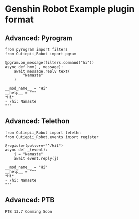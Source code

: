 # Genshin Robot Example plugin format

## Advanced: Pyrogram
```python3
from pyrogram import filters
from Cutiepii_Robot import pgram

@pgram.on_message(filters.command("hi"))
async def hmm(_, message):
    await message.reply_text(
        "Namaste"
    )
    
__mod_name__ = "Hi"
__help__ = """
*Hi*
- /hi: Namaste
"""
```

## Advanced: Telethon
```python3
from Cutiepii_Robot import telethn
from Cutiepii_Robot.events import register

@register(pattern="^/hi$")
async def _(event):
    j = "Namaste"
    await event.reply(j)
    
__mod_name__ = "Hi"
__help__ = """
*Hi*
- /hi: Namaste
"""
```

## Advanced: PTB
```
PTB 13.7 Comming Soon
```
